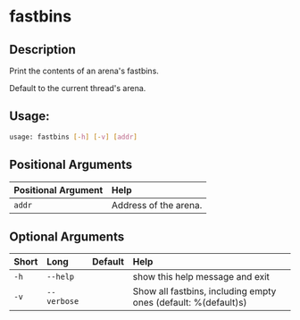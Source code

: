 



# fastbins

## Description


Print the contents of an arena's fastbins.

Default to the current thread's arena.
## Usage:


```bash
usage: fastbins [-h] [-v] [addr]

```
## Positional Arguments

|Positional Argument|Help|
| :--- | :--- |
|`addr`|Address of the arena.|

## Optional Arguments

|Short|Long|Default|Help|
| :--- | :--- | :--- | :--- |
|`-h`|`--help`||show this help message and exit|
|`-v`|`--verbose`||Show all fastbins, including empty ones (default: %(default)s)|
